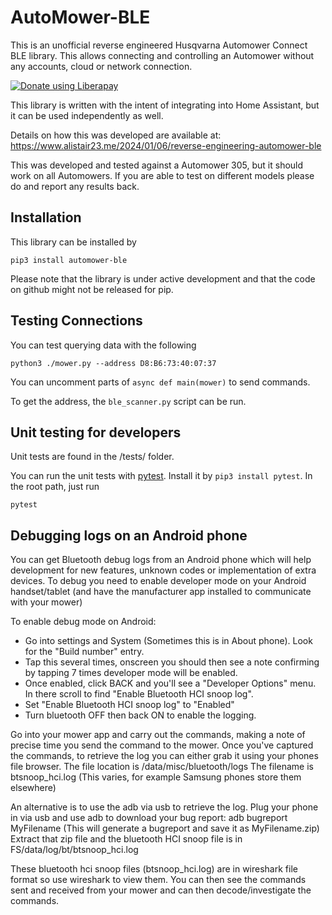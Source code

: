 # AutoMower-BLE

This is an unofficial reverse engineered Husqvarna Automower Connect BLE library. This allows connecting and controlling an Automower without any accounts, cloud or network connection.

<noscript><a href="https://liberapay.com/alistair23/donate"><img alt="Donate using Liberapay" src="https://liberapay.com/assets/widgets/donate.svg"></a></noscript>

This library is written with the intent of integrating into Home Assistant, but it can be used independently as well.

Details on how this was developed are available at: https://www.alistair23.me/2024/01/06/reverse-engineering-automower-ble

This was developed and tested against a Automower 305, but it should work on all Automowers. If you are able to test on different models please do and report any results back.

## Installation
This library can be installed by 
```shell
pip3 install automower-ble
```
Please note that the library is under active development and that the code on github might not be released for pip.

## Testing Connections

You can test querying data with the following

```shell
python3 ./mower.py --address D8:B6:73:40:07:37
```

You can uncomment parts of `async def main(mower)` to send commands.

To get the address, the `ble_scanner.py` script can be run.

## Unit testing for developers

Unit tests are found in the /tests/ folder.

You can run the unit tests with [pytest](https://docs.pytest.org). Install it by `pip3 install pytest`. In the root path, just run

```shell
pytest
```


## Debugging logs on an Android phone

You can get Bluetooth debug logs from an Android phone which will help development for new features, unknown codes
or implementation of extra devices. To debug you need to enable developer mode on your
Android handset/tablet (and have the manufacturer app installed to communicate with your mower)

To enable debug mode on Android:

* Go into settings and System (Sometimes this is in About phone). Look for the "Build number" entry.
* Tap this several times, onscreen you should then see a note confirming by tapping 7 times developer mode will be enabled.
* Once enabled, click BACK and you'll see a "Developer Options" menu. In there scroll to find "Enable Bluetooth HCI snoop log".
* Set "Enable Bluetooth HCI snoop log" to "Enabled"
* Turn bluetooth OFF then back ON to enable the logging.

Go into your mower app and carry out the commands, making a note of precise time you send the command to the mower.
Once you've captured the commands, to retrieve the log you can either grab it using your phones file browser.
The file location is /data/misc/bluetooth/logs
The filename is btsnoop_hci.log
(This varies, for example Samsung phones store them elsewhere)

An alternative is to use the adb via usb to retrieve the log. Plug your phone in via usb and use adb to download your
bug report:
  adb bugreport MyFilename
(This will generate a bugreport and save it as MyFilename.zip)
Extract that zip file and the bluetooth HCI snoop file is in FS/data/log/bt/btsnoop_hci.log

These bluetooth hci snoop files (btsnoop_hci.log) are in wireshark file format so use wireshark to view them.
You can then see the commands sent and received from your mower and can then decode/investigate the commands.
